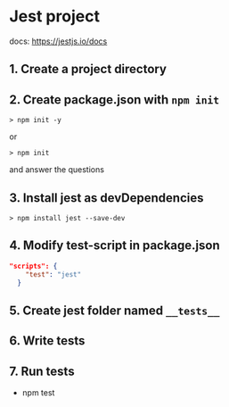 # Jest project

docs: https://jestjs.io/docs

## 1. Create a project directory

## 2. Create package.json with `npm init`

```shell
> npm init -y
````

or

```shell
> npm init
````
and answer the questions

## 3. Install jest as devDependencies

```shell
> npm install jest --save-dev
```

## 4. Modify test-script in package.json
```json
"scripts": {
    "test": "jest"
  }
```

## 5. Create jest folder named `__tests__`

## 6. Write tests

## 7. Run tests
- npm test

